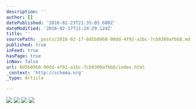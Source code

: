 ```yaml
---
description: ''
author: []
datePublished: '2016-02-23T21:35:05.600Z'
dateModified: '2016-02-17T11:24:29.124Z'
title: ''
sourcePath: _posts/2016-02-17-8d5b8968-00dd-4f92-a1bc-7cb9309afbb8.md
published: true
inFeed: true
hasPage: true
inNav: false
url: 8d5b8968-00dd-4f92-a1bc-7cb9309afbb8/index.html
_context: 'http://schema.org'
_type: Article

---
```

![](https://the-grid-user-content.s3-us-west-2.amazonaws.com/07bca5f4-48e0-4e83-97d8-76612f1049ca.png)
![](https://the-grid-user-content.s3-us-west-2.amazonaws.com/21bc3088-58ae-4335-8c0d-81b58937c92b.png)
![](https://the-grid-user-content.s3-us-west-2.amazonaws.com/6b5ddfd1-f2c3-4c4e-8a18-7905c8fc8700.png)
![](https://the-grid-user-content.s3-us-west-2.amazonaws.com/11337998-bc5f-4eb0-a21a-7a96807c1bf5.png)